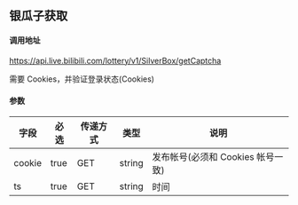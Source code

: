 ## 银瓜子获取

#### 调用地址

https://api.live.bilibili.com/lottery/v1/SilverBox/getCaptcha

需要 Cookies，并验证登录状态(Cookies)

#### 参数

|字段|必选|传递方式|类型|说明|
|----|----|--------|----|----|
|cookie|true|GET|string|发布帐号(必须和 Cookies 帐号一致)|
|ts|true|GET|string|时间|